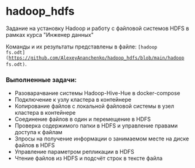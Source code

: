 # hadoop_hdfs
Задание на установку Hadoop и работу с файловой системов HDFS в рамках курса "Инженер данных"

Команды и их результаты представлены в файле: <code>[hadoop fs.odt](https://github.com/AlexeyAnanchenko/hadoop_hdfs/blob/main/hadoop fs.odt)</code>.

### Выполненные задачи:

- Разоварачвание системы Hadoop-Hive-Hue в docker-compose
- Подключение к узлу кластера в контейнере
- Копирование файлов с локальной файловой системы в узел кластера в контейнере
- Соединение файлов в один и перемещение в HDFS
- Проверка содержимого папки в HDFS и управление правами доступа к файлам
- Зпросы на получение информации о занимаемом месте на диске файлов в HDFS
- Управление параметром репликации в HDFS
- Чтение файлов из HDFS и подсчёт строк в тексте файла